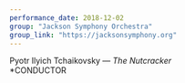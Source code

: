```yaml
---
performance_date: 2018-12-02
group: "Jackson Symphony Orchestra"
group_link: "https://jacksonsymphony.org"
---
```

Pyotr Ilyich Tchaikovsky  — _The Nutcracker_<br/>
*CONDUCTOR
